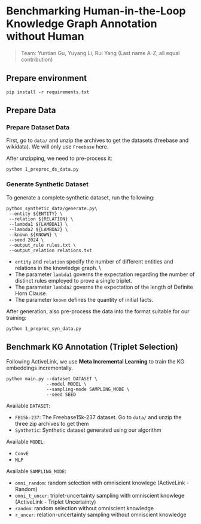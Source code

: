 # Benchmarking Human-in-the-Loop Knowledge Graph Annotation without Human

> Team: Yuntian Gu, Yuyang Li, Rui Yang (Last name A-Z, all equal contribution)

## Prepare environment

```shell
pip install -r requirements.txt
```

## Prepare Data

### Prepare Dataset Data

First, go to `data/` and unzip the archives to get the datasets (freebase and wikidata). We will only use `Freebase` here.

After unzipping, we need to pre-process it:

```shell
python 1_preproc_ds_data.py
```

### Generate Synthetic Dataset

To generate a complete synthetic dataset, run the following:

```shell
python synthetic_data/generate.py\
 --entity ${ENTITY} \
 --relation ${RELATION} \
 --lambda1 ${LAMBDA1} \
 --lambda2 ${LAMBDA2} \
 --known ${KNOWN} \
 --seed 2024 \
 --output_rule rules.txt \
 --output_relation relations.txt
```

- `entity` and `relation` specify the number of different entities and relations in the knowledge graph. \
- The parameter `lambda1` governs the expectation regarding the number of distinct rules employed to prove a single triplet.
- The parameter `lambda2` governs the expectation of the length of Definite Horn Clause.
- The parameter `known` defines the quantity of initial facts.

After generation, also pre-process the data into the format suitable for our training:

```shell
python 1_preproc_syn_data.py
```

## Benchmark KG Annotation (Triplet Selection)

Following ActiveLink, we use **Meta Incremental Learning** to train the KG embeddings incrementally.

```shell
python main.py --dataset DATASET \
               --model MODEL \
               --sampling-mode SAMPLING_MODE \
               --seed SEED
```

Available `DATASET`:
- `FB15k-237`: The Freebase15k-237 dataset. Go to `data/` and unzip the three zip archives to get them
- `Synthetic`: Synthetic dataset generated using our algorithm

Available `MODEL`:
- `ConvE`
- `MLP`

Available `SAMPLING_MODE`:
- `omni_random`: random selection with omniscient knowlege (ActiveLink - Random)
- `omni_t_uncer`: triplet-uncertainty sampling with omniscient knowlege (ActiveLink - Triplet Uncertainty)
- `random`: random selection without omniscient knowledge
- `r_uncer`: relation-uncertainty sampling without omniscient knowledge
